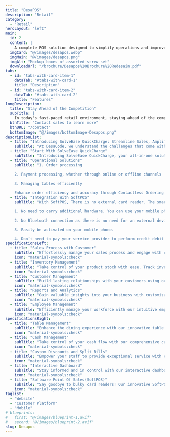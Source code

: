 ```yaml
---
title: "DesaPOS"
description: "Retail" 
category: 
  - "Retail" 
heroLayout: "left"
main:
  id: 2
  content: |
    A complete POS solution designed to simplify operations and improve the customer experience. With real-time transaction tracking, reliable inventory management, and customizable reports, businesses can optimize efficiency and drive growth.
  imgCard: "@/images/desapos.webp"
  imgMain: "@/images/desapos.png"
  imgAlt: "Mockup boxes of assorted screw set"
  downloadUrl: "/brochure/Desapos%20Brochure%20Redesain.pdf"
tabs:
  - id: "tabs-with-card-item-1"
    dataTab: "#tabs-with-card-1"
    title: "Description"
  - id: "tabs-with-card-item-2"
    dataTab: "#tabs-with-card-2"
    title: "Features"
longDescription:
  title: "Stay Ahead of the Competition"
  subTitle: |
    In today's fast-paced retail environment, staying ahead of the competition is essential. Our POS system evolves with your business, offering scalability, flexibility, and advanced features to meet your unique needs. Embrace innovation and future-proof your business with our cutting-edge solution.
  btnTitle: "Contact sales to learn more"
  btnURL: "/contact"
  bottomImage: "@/images/bottomImage-Desapos.png"
descriptionList:
  - title: "Introducing SolveEase QuickCharge: Streamline Sales, Amplify Success with Our POS Solutions."
    subTitle: "At DesaCode, we understand the challenges that come with managing a successful retail operation. That's why we've developed cutting-edge Point of Sale (POS) solutions designed to streamline your business processes, boost sales, and enhance customer satisfaction."
  - title: "Start With SolveEase QuickCharge"
    subTitle: "Introducing SolveEase QuickCharge, your all-in-one solution for all sizes of businesses. Utilize SolveEase QuickCharge to efficiently manage your brick-and-mortar business operations, while leveraging actionable insights derived from transaction data to drive sales growth and enhance scalability."
  - title: "Operational Solutions"
    subTitle: "1. Order processing

    2. Payment processing, whether through online or offline channels 
    
    3. Managing tables efficiently

    Enhance order efficiency and accuracy through Contactless Ordering via Mobile Wallet Payments."
  - title: "Integration With SoftPOS"
    subTitle: "With SoftPOS, There is no external card reader. The smartphone or tablet itself works as a POS terminal without an external card reader. There are many benefits of SoftPOS:

    1. No need to carry additional hardware. You can use your mobile phone. 

    2. No Bluetooth connection as there is no need for an external device to communicate. 

    3. Easily be activated on your mobile phone. 

    4. Don’t need to pay your service provider to perform credit debit transactions because SoftPOS don’t need an external device." 
specificationsLeft:
  - title: "Sales Process with Customer"
    subTitle: "Effortlessly manage your sales process and engage with customers like never before. From initial inquiry to final purchase, our system facilitates smooth interactions, driving sales and  customer satisfaction."
    icon: "material-symbols:check"
  - title: "Inventory Management"
    subTitle: "Take control of your product stock with ease. Track inventory levels in real-time and streamline purchasing from suppliers to ensure you always have what you need on hand."
    icon: "material-symbols:check"
  - title: "Customer Management"
    subTitle: "Build lasting relationships with your customers using our robust database management tools. Create personalized loyalty programs and keep track of valuable customer data to enhance engagement and drive repeat business."
    icon: "material-symbols:check"
  - title: "Reports and Analytics"
    subTitle: "Gain valuable insights into your business with customizable reports and powerful analytics tools. Identify trends, monitor performance, and make informed decisions to drive growth and profitability."
    icon: "material-symbols:check"
  - title: "Employee Management"
    subTitle: "Efficiently manage your workforce with our intuitive employee management features. From tracking data to managing schedules, our system simplifies every aspect of employee administration."
    icon: "material-symbols:check"
specificationsRight:
  - title: "Table Management"
    subTitle: "Enhance the dining experience with our innovative table management capabilities. Customers can conveniently scan QR codes to place orders and make payments via mobile wallet, streamlining operations and improving customer satisfaction."
    icon: "material-symbols:check"
  - title: "Cash Management"
    subTitle: "Take control of your cash flow with our comprehensive cash management tools. Easily open and close cashiers, input initial cash for the day, and ensure accurate accounting every time."
    icon: "material-symbols:check"
  - title: "Custom Discounts and Split Bills"
    subTitle: "Empower your staff to provide exceptional service with custom discounts and split bill options. Tailor promotions to meet individual customer needs and accommodate group payments with ease."
    icon: "material-symbols:check"
  - title: "Interactive Dashboard"
    subTitle: "Stay informed and in control with our interactive dashboard. Monitor key metrics, track performance in real-time, and make data-driven decisions with confidence."
    icon: "material-symbols:check"
  - title: "Software Point Of Sales(SoftPOS)"
    subTitle: "Say goodbye to bulky card readers! Our innovative SoftPOS technology turns smartphones and tablets into fully functional POS terminals, offering convenience and flexibility without the need for external hardware. "
    icon: "material-symbols:check"
taglist: 
  - "Website"
  - "Customer Platform"
  - "Mobile"
# blueprints:
#   first: "@/images/blueprint-1.avif"
#   second: "@/images/blueprint-2.avif"
slug: Desapos  
---
```


